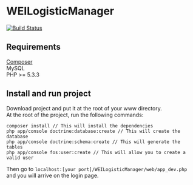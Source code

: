 WEILogisticManager
================== 

[![Build Status](https://travis-ci.org/cesarBere/WEILogisticManager.png?branch=master)](https://travis-ci.org/cesarBere/WEILogisticManager)

Requirements
------------
[Composer](http://getcomposer.org/)  
MySQL  
PHP >= 5.3.3


Install and run project 
-----------------------

Download project and put it at the root of your www directory.  
At the root of the project, run the following commands:  
```  
composer install // This will install the dependencies  
php app/console doctrine:database:create // This will create the database  
php app/console doctrine:schema:create // This will generate the tables  
php app/console fos:user:create // This will allow you to create a valid user  
```  

Then go to `localhost:[your port]/WEILogisticManager/web/app_dev.php` and you will arrive on the login page.  
